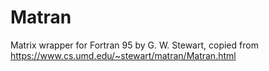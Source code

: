 # Matran
Matrix wrapper for Fortran 95 by G. W. Stewart, copied from https://www.cs.umd.edu/~stewart/matran/Matran.html
